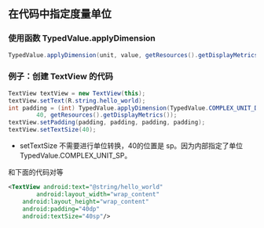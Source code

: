 ﻿## 在代码中指定度量单位

### 使用函数 TypedValue.applyDimension
```java
TypedValue.applyDimension(unit, value, getResources().getDisplayMetrics());
```

### 例子：创建 TextView 的代码
```java
TextView textView = new TextView(this);
textView.setText(R.string.hello_world);
int padding = (int) TypedValue.applyDimension(TypedValue.COMPLEX_UNIT_DIP,
        40, getResources().getDisplayMetrics());
textView.setPadding(padding, padding, padding, padding);
textView.setTextSize(40);
```
* setTextSize 不需要进行单位转换，40的位置是 sp。因为内部指定了单位 TypedValue.COMPLEX_UNIT_SP。

和下面的代码对等
```xml
<TextView android:text="@string/hello_world"
		android:layout_width="wrap_content"
    android:layout_height="wrap_content"
    android:padding="40dp"
    android:textSize="40sp"/>
```